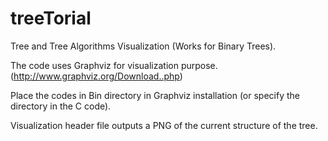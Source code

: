 # treeTorial
Tree and Tree Algorithms Visualization (Works for Binary Trees).

The code uses Graphviz for visualization purpose. 
(http://www.graphviz.org/Download..php)

Place the codes in Bin directory in Graphviz installation (or specify the directory in the C code).

Visualization header file outputs a PNG of the current structure of the tree.
